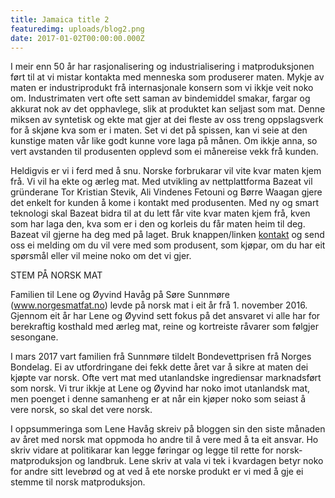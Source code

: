 ```yaml
---
title: Jamaica title 2
featuredimg: uploads/blog2.png
date: 2017-01-02T00:00:00.000Z
---
```

I meir enn 50 år har rasjonalisering og industrialisering i matproduksjonen ført til at vi mistar kontakta med menneska som produserer maten. Mykje av maten er industriprodukt  frå internasjonale konsern som vi ikkje veit noko om. Industrimaten vert  ofte sett saman av bindemiddel smakar, fargar og akkurat nok av det opphavlege, slik at produktet kan seljast som mat. Denne miksen  av syntetisk og ekte mat gjer at dei fleste av oss treng oppslagsverk for å skjøne kva som er i maten. Set vi det på spissen, kan vi seie at den kunstige maten vår like godt kunne vore laga på månen. Om ikkje anna, so vert avstanden til produsenten opplevd som ei månereise vekk frå kunden.

Heldigvis er vi i ferd med å snu. Norske forbrukarar vil vite kvar maten kjem frå. Vi vil ha ekte og ærleg mat. Med utvikling av nettplattforma Bazeat  vil gründerane Tor Kristian Stevik, Ali Vindenes Fetouni og Børre Waagan gjere det enkelt for kunden å kome i kontakt med produsenten. Med ny og smart teknologi skal Bazeat  bidra til at du lett får vite kvar maten kjem frå, kven som har laga den, kva som er i den og korleis du får maten heim til deg. Bazeat vil gjerne ha deg med på laget. Bruk knappen/linken [kontakt](https://bazeat.no/contactus) og send oss ei melding om du vil vere med som produsent, som kjøpar, om du har eit spørsmål eller vil meine noko om det vi gjer.

STEM PÅ NORSK MAT

Familien til Lene og Øyvind Havåg på Søre Sunnmøre (www.norgesmatfat.no) levde på norsk mat i eit år frå 1. november 2016. Gjennom eit år har Lene og Øyvind sett fokus på det ansvaret vi alle har for berekraftig kosthald med ærleg mat, reine og kortreiste råvarer som følgjer sesongane.

I mars 2017 vart familien frå Sunnmøre tildelt Bondevettprisen frå Norges Bondelag. Ei av utfordringane dei fekk dette året var å sikre at maten dei kjøpte var norsk. Ofte vert mat med utanlandske ingrediensar marknadsført som norsk. Vi trur ikkje at Lene og Øyvind har noko imot utanlandsk mat, men poenget i denne samanheng er at når ein kjøper noko som seiast å vere norsk, so skal det vere norsk.  

I oppsummeringa som Lene Havåg skreiv på bloggen sin den siste månaden av året med norsk mat oppmoda ho andre til å vere med å ta eit ansvar. Ho skriv vidare at politikarar kan legge føringar og legge til rette for norsk- matproduksjon og landbruk. Lene skriv at vala vi tek i kvardagen betyr noko for andre sitt levebrød og at ved å ete norske produkt er vi med å gje ei stemme til norsk matproduksjon.

